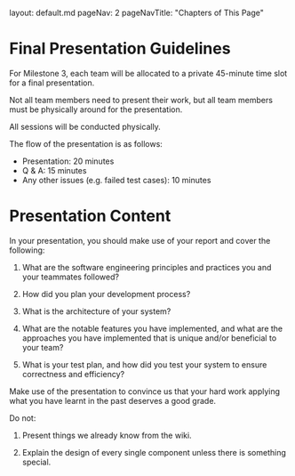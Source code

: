 <br>

<frontmatter>
  layout: default.md
  pageNav: 2
  pageNavTitle: "Chapters of This Page"
</frontmatter>

[](final-presentation-guidelines)Final Presentation Guidelines
==============================================================

For Milestone 3, each team will be allocated to a private 45-minute time slot for a final presentation.

Not all team members need to present their work, but all team members must be physically around for the presentation.

All sessions will be conducted physically.

The flow of the presentation is as follows:

* Presentation: 20 minutes
* Q & A: 15 minutes
* Any other issues (e.g. failed test cases): 10 minutes

[](#presentation-content)Presentation Content
=============================================

In your presentation, you should make use of your report and cover the following:

1. What are the software engineering principles and practices you and your teammates followed?

2. How did you plan your development process?

3. What is the architecture of your system?

4. What are the notable features you have implemented, and what are the approaches you have implemented that is unique and/or beneficial to your team?

5. What is your test plan, and how did you test your system to ensure correctness and efficiency?

Make use of the presentation to convince us that your hard work applying what you have learnt in the past deserves a good grade.

Do not:

1. Present things we already know from the wiki.

2. Explain the design of every single component unless there is something special.
